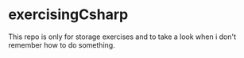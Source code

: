 # exercisingCsharp
This repo is only for storage exercises and to take a look when i don't remember how to do something.
